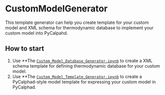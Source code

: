 # CustomModelGenerator

This template generator can help you create template for your custom model and XML schema for thermodynamic database to implement your custom model into PyCalpahd.

## How to start
1. Use **The [`Custom_Model_Database_Generator.ipynb`](./Custom_Model_Database_Generator.html) to create a  XML schema template for defining thermodynamic database for your custom model.
2. Use **The [`Custom_Model_Template_Generator.ipynb`](./Custom_Model_Template_Generator.html) to create a PyCalphad-style model template for expressing your custom model in PyCalphad.
